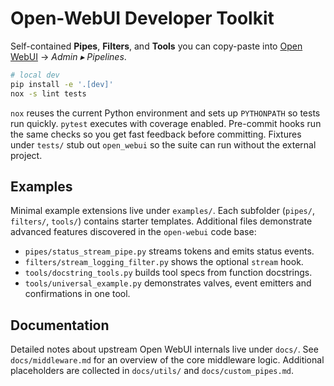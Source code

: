 # Open-WebUI Developer Toolkit

Self-contained **Pipes**, **Filters**, and **Tools** you can copy-paste into [Open WebUI](https://github.com/open-webui/open-webui) → *Admin ▸ Pipelines*.

```bash
# local dev
pip install -e '.[dev]'
nox -s lint tests
```

`nox` reuses the current Python environment and sets up `PYTHONPATH` so tests run
quickly. `pytest` executes with coverage enabled. Pre-commit hooks run the same
checks so you get fast feedback before committing. Fixtures under `tests/` stub
out `open_webui` so the suite can run without the external project.

## Examples

Minimal example extensions live under `examples/`.
Each subfolder (`pipes/`, `filters/`, `tools/`) contains starter templates.
Additional files demonstrate advanced features discovered in the
`open-webui` code base:

- `pipes/status_stream_pipe.py` streams tokens and emits status events.
- `filters/stream_logging_filter.py` shows the optional `stream` hook.
- `tools/docstring_tools.py` builds tool specs from function docstrings.
- `tools/universal_example.py` demonstrates valves, event emitters and
  confirmations in one tool.

## Documentation

Detailed notes about upstream Open WebUI internals live under `docs/`.
See `docs/middleware.md` for an overview of the core middleware logic.
Additional placeholders are collected in `docs/utils/` and `docs/custom_pipes.md`.
